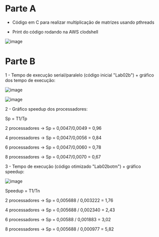 # Parte A

- Código em C para realizar multiplicação de matrizes usando pthreads

- Print do código rodando na AWS clodshell 

![image](https://github.com/Julian-CT/Computa-oParalelaLab/assets/144359181/7362a338-a3bb-4a36-b44e-bda9afdb53e5)

# Parte B

1 - Tempo de execução serial/paralelo (código inicial "Lab02b") + gráfico dos tempo de execução:

![image](https://github.com/Julian-CT/Computa-oParalelaLab/assets/144359181/35000046-0cf6-4ab7-a268-fe0c93ca0747)

![image](https://github.com/Julian-CT/Computa-oParalelaLab/assets/144359181/5aa85f87-6c5a-4130-bc93-20ae10e78124)


2 - Gráfico speedup dos processadores:

Sp = T1/Tp

2 processadores -> Sp = 0,0047/0,0049 = 0,96

4 processadores -> Sp = 0,0047/0,0056 = 0,84

6 processadores -> Sp = 0,0047/0,0060 = 0,78

8 processadores -> Sp = 0,0047/0,0070 = 0,67




3 - Tempo de execução (código otimizado "Lab02botm") + gráfico speedup:

![image](https://github.com/Julian-CT/Computa-oParalelaLab/assets/144359181/26b19844-f899-466b-89b2-c33d67c02188)

Speedup = T1/Tn

2 processadores -> Sp = 0,005688 / 0,003222 = 1,76

4 processadores -> Sp = 0,005688 / 0,002340 = 2,43

6 processadores -> Sp = 0,00588 / 0,001883 = 3,02

8 processadores -> Sp = 0,005688 / 0,000977 = 5,82





